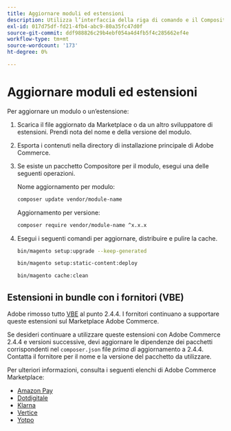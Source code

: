 ```yaml
---
title: Aggiornare moduli ed estensioni
description: Utilizza l’interfaccia della riga di comando e il Compositore per aggiornare moduli ed estensioni di Adobe Commerce.
exl-id: 017d75df-fd21-4fb4-abc9-80a35fc47d0f
source-git-commit: ddf988826c29b4ebf054a4d4fb5f4c285662ef4e
workflow-type: tm+mt
source-wordcount: '173'
ht-degree: 0%

---
```


# Aggiornare moduli ed estensioni

Per aggiornare un modulo o un’estensione:

1. Scarica il file aggiornato da Marketplace o da un altro sviluppatore di estensioni. Prendi nota del nome e della versione del modulo.

1. Esporta i contenuti nella directory di installazione principale di Adobe Commerce.

1. Se esiste un pacchetto Compositore per il modulo, esegui una delle seguenti operazioni.

   Nome aggiornamento per modulo:

   ```bash
   composer update vendor/module-name
   ```

   Aggiornamento per versione:

   ```bash
   composer require vendor/module-name ^x.x.x
   ```

1. Esegui i seguenti comandi per aggiornare, distribuire e pulire la cache.

   ```bash
   bin/magento setup:upgrade --keep-generated
   ```

   ```bash
   bin/magento setup:static-content:deploy
   ```

   ```bash
   bin/magento cache:clean
   ```

## Estensioni in bundle con i fornitori (VBE)

Adobe rimosso tutto [VBE](https://devdocs.magento.com/extensions/vendor/) al punto 2.4.4. I fornitori continuano a supportare queste estensioni sul Marketplace Adobe Commerce.

Se desideri continuare a utilizzare queste estensioni con Adobe Commerce 2.4.4 e versioni successive, devi aggiornare le dipendenze dei pacchetti corrispondenti nel `composer.json` file _prima di_ aggiornamento a 2.4.4. Contatta il fornitore per il nome e la versione del pacchetto da utilizzare.

Per ulteriori informazioni, consulta i seguenti elenchi di Adobe Commerce Marketplace:

- [Amazon Pay](https://marketplace.magento.com/amzn-amazon-pay-magento-2-module.html)
- [Dotdigitale](https://marketplace.magento.com/dotdigital-dotdigital-magento2-os-package.html)
- [Klarna](https://marketplace.magento.com/klarna-m2-klarna.html)
- [Vertice](https://marketplace.magento.com/vertexinc-vertex-tax-module.html)
- [Yotpo](https://marketplace.magento.com/yotpo-module-yotpo.html)
